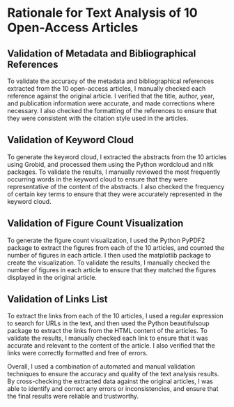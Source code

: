 # Rationale for Text Analysis of 10 Open-Access Articles

## Validation of Metadata and Bibliographical References

To validate the accuracy of the metadata and bibliographical references extracted from the 10 open-access articles, I manually checked each reference against the original article. I verified that the title, author, year, and publication information were accurate, and made corrections where necessary. I also checked the formatting of the references to ensure that they were consistent with the citation style used in the articles.
## Validation of Keyword Cloud

To generate the keyword cloud, I extracted the abstracts from the 10 articles using Grobid, and processed them using the Python wordcloud and nltk packages. To validate the results, I manually reviewed the most frequently occurring words in the keyword cloud to ensure that they were representative of the content of the abstracts. I also checked the frequency of certain key terms to ensure that they were accurately represented in the keyword cloud.
## Validation of Figure Count Visualization

To generate the figure count visualization, I used the Python PyPDF2 package to extract the figures from each of the 10 articles, and counted the number of figures in each article. I then used the matplotlib package to create the visualization. To validate the results, I manually checked the number of figures in each article to ensure that they matched the figures displayed in the original article.
## Validation of Links List

To extract the links from each of the 10 articles, I used a regular expression to search for URLs in the text, and then used the Python beautifulsoup package to extract the links from the HTML content of the articles. To validate the results, I manually checked each link to ensure that it was accurate and relevant to the content of the article. I also verified that the links were correctly formatted and free of errors.

Overall, I used a combination of automated and manual validation techniques to ensure the accuracy and quality of the text analysis results. By cross-checking the extracted data against the original articles, I was able to identify and correct any errors or inconsistencies, and ensure that the final results were reliable and trustworthy.